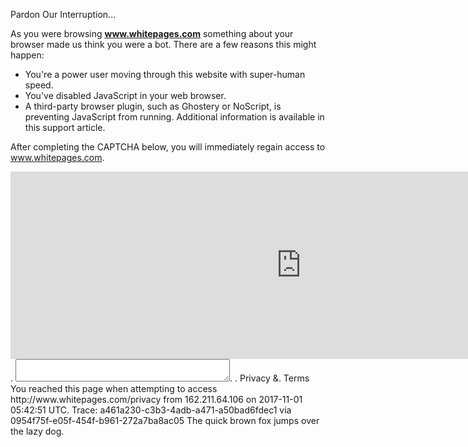Pardon Our Interruption...

As you were browsing **www.whitepages.com** something about your browser made us think you were a bot. There are a few reasons this might happen:

*   You're a power user moving through this website with super-human speed.
*   You've disabled JavaScript in your web browser.
*   A third-party browser plugin, such as Ghostery or NoScript, is preventing JavaScript from running. Additional information is available in this support article.

After completing the CAPTCHA below, you will immediately regain access to www.whitepages.com.

<iframe src="https://www.google.com/recaptcha/api/noscript?k=6LdZ2MQSAAAAAF9IX\_B1VAAFdIbaUO1Efzz10N3b" height="300" width="930" frameborder="0"></iframe>. <textarea name="recaptcha\_challenge\_field" rows="2" cols="40"></textarea>. <input type="hidden" name="recaptcha\_response\_field" value="manual\_challenge"/>. Privacy &. Terms You reached this page when attempting to access http://www.whitepages.com/privacy from 162.211.64.106 on 2017-11-01 05:42:51 UTC.  
Trace: a461a230-c3b3-4adb-a471-a50bad6fdec1 via 0954f75f-e05f-454f-b961-272a7ba8ac05 The quick brown fox jumps over the lazy dog.